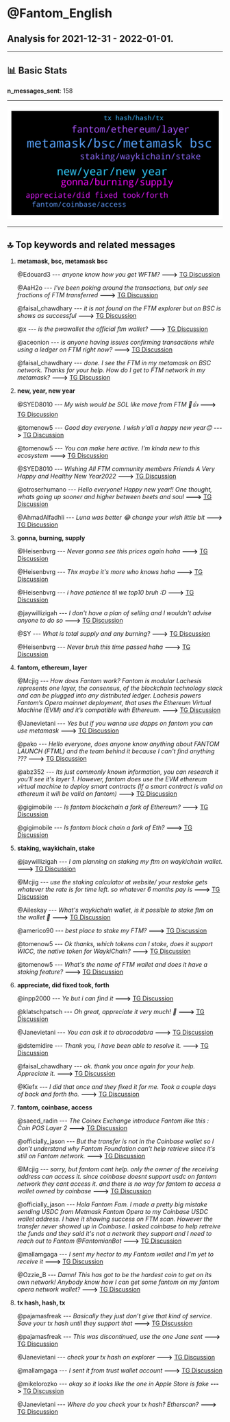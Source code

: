 # **@Fantom_English**
 ## Analysis for **2021-12-31** - **2022-01-01**.

---

## 📊 **Basic Stats**

**n_messages_sent**: 158

---
![wordcloud](Fantom_English_1Days_wordcloud.png)

---


## 🔝 **Top keywords and related messages**

1. **metamask, bsc, metamask bsc**

    @Edouard3 --- *anyone know how you get WFTM?* **--->** [TG Discussion](https://t.me/Fantom_English/619147)

    @AaH2o --- *I've been poking around the transactions, but only see fractions of FTM transferred* **--->** [TG Discussion](https://t.me/Fantom_English/619377)

    @faisal_chawdhary --- *it is not found on the FTM explorer but on BSC is shows as successful* **--->** [TG Discussion](https://t.me/Fantom_English/619209)

    @x --- *is the pwawallet the official ftm wallet?* **--->** [TG Discussion](https://t.me/Fantom_English/619658)

    @aceonion --- *is anyone having issues confirming transactions while using a ledger on FTM right now?* **--->** [TG Discussion](https://t.me/Fantom_English/619152)

    @faisal_chawdhary --- *done. I see the FTM in my metamask on BSC network. Thanks for your help.  How do I get to FTM network in my metamask?* **--->** [TG Discussion](https://t.me/Fantom_English/619223)

2. **new, year, new year**

    @SYED8010 --- *My wish would be SOL like move from FTM 🤞👍* **--->** [TG Discussion](https://t.me/Fantom_English/619332)

    @tomenow5 --- *Good day everyone. I wish y'all a happy new year😊* **--->** [TG Discussion](https://t.me/Fantom_English/619550)

    @tomenow5 --- *You can make here active. I'm kinda new to this ecosystem* **--->** [TG Discussion](https://t.me/Fantom_English/619741)

    @SYED8010 --- *Wishing All FTM community members Friends A Very Happy and Healthy New Year2022* **--->** [TG Discussion](https://t.me/Fantom_English/619326)

    @otroserhumano --- *Hello everyone! Happy new year!!   One thought, whats going up sooner and higher between beets and soul* **--->** [TG Discussion](https://t.me/Fantom_English/619402)

    @AhmadAlfadhli --- *Luna was better 😂 change your wish little bit* **--->** [TG Discussion](https://t.me/Fantom_English/619340)

3. **gonna, burning, supply**

    @Heisenbvrg --- *Never gonna see this prices again haha* **--->** [TG Discussion](https://t.me/Fantom_English/619330)

    @Heisenbvrg --- *Thx maybe it's more who knows haha* **--->** [TG Discussion](https://t.me/Fantom_English/619327)

    @Heisenbvrg --- *i have patience til we top10 bruh :D* **--->** [TG Discussion](https://t.me/Fantom_English/619690)

    @jaywillizigah --- *I don't have a plan of selling and I wouldn't advise anyone to do so* **--->** [TG Discussion](https://t.me/Fantom_English/619764)

    @SY --- *What is total supply and any burning?* **--->** [TG Discussion](https://t.me/Fantom_English/619020)

    @Heisenbvrg --- *Never bruh this time passed haha* **--->** [TG Discussion](https://t.me/Fantom_English/619331)

4. **fantom, ethereum, layer**

    @Mcjig --- *How does Fantom work? Fantom is modular Lachesis represents one layer, the consensus, of the blockchain technology stack and can be plugged into any distributed ledger. Lachesis powers Fantom’s Opera mainnet deployment, that uses the Ethereum Virtual Machine (EVM) and it’s compatible with Ethereum.* **--->** [TG Discussion](https://t.me/Fantom_English/618948)

    @Janevietani --- *Yes but if you wanna use dapps on fantom you can use metamask* **--->** [TG Discussion](https://t.me/Fantom_English/619659)

    @pako --- *Hello everyone, does anyone know anything about FANTOM LAUNCH (FTML) and the team behind it because I can't find anything ???* **--->** [TG Discussion](https://t.me/Fantom_English/619580)

    @abz352 --- *Its just commonly known information, you can research it you'll see it's layer 1. However, fantom does use the EVM ethereum virtual machine to deploy smart contracts (If a smart contract is valid on ethereum it will be valid on fantom)* **--->** [TG Discussion](https://t.me/Fantom_English/618945)

    @gigimobile --- *Is fantom blockchain a fork of Ethereum?* **--->** [TG Discussion](https://t.me/Fantom_English/619761)

    @gigimobile --- *Is fantom block chain a fork of Eth?* **--->** [TG Discussion](https://t.me/Fantom_English/619347)

5. **staking, waykichain, stake**

    @jaywillizigah --- *I am planning on staking my ftm on waykichain wallet.* **--->** [TG Discussion](https://t.me/Fantom_English/619767)

    @Mcjig --- *use the staking calculator at website/ your restake gets whatever the rate is for time left. so whatever 6 months pay is* **--->** [TG Discussion](https://t.me/Fantom_English/619615)

    @Aileskay --- *What's waykichain wallet, is it possible to stake ftm on the wallet 🤔* **--->** [TG Discussion](https://t.me/Fantom_English/619780)

    @americo90 --- *best place to stake my FTM?* **--->** [TG Discussion](https://t.me/Fantom_English/619788)

    @tomenow5 --- *Ok thanks, which tokens can I stake, does it support WICC, the native token for WaykiChain?* **--->** [TG Discussion](https://t.me/Fantom_English/619751)

    @tomenow5 --- *What's the name of FTM wallet and does it have a staking feature?* **--->** [TG Discussion](https://t.me/Fantom_English/619743)

6. **appreciate, did fixed took, forth**

    @inpp2000 --- *Ye but i can find it* **--->** [TG Discussion](https://t.me/Fantom_English/619471)

    @klatschpatsch --- *Oh great, appreciate it very much! 🤗* **--->** [TG Discussion](https://t.me/Fantom_English/619735)

    @Janevietani --- *You can ask it to abracadabra* **--->** [TG Discussion](https://t.me/Fantom_English/619667)

    @dstemidire --- *Thank you, I have been able to resolve it.* **--->** [TG Discussion](https://t.me/Fantom_English/619541)

    @faisal_chawdhary --- *ok. thank you once again for your help. Appreciate it.* **--->** [TG Discussion](https://t.me/Fantom_English/619225)

    @Kiefx --- *I did that once and they fixed it for me. Took a couple days of back and forth tho.* **--->** [TG Discussion](https://t.me/Fantom_English/619028)

7. **fantom, coinbase, access**

    @saeed_radin --- *The Coinex Exchange introduce Fantom like this :   Coin POS Layer 2* **--->** [TG Discussion](https://t.me/Fantom_English/618946)

    @officially_jason --- *But the transfer is not in the Coinbase wallet so I don’t understand why Fantom Foundation can’t help retrieve since it’s still on Fantom network.* **--->** [TG Discussion](https://t.me/Fantom_English/619488)

    @Mcjig --- *sorry, but fantom cant help. only the owner of the receiving address can access it. since coinbase doesnt support usdc on fantom network they cant access it. and there is no way for fantom to access a wallet owned by coinbase* **--->** [TG Discussion](https://t.me/Fantom_English/619451)

    @officially_jason --- *Hola Fantom Fam. I made a pretty big mistake sending USDC from Metmask Fantom Opera to my Coinbase USDC wallet address. I have it showing success on FTM scan. However the transfer never showed up in Coinbase. I asked coinbase to help retreive the funds and they said it's not a network they support and I need to reach out to Fantom @FantomianBot* **--->** [TG Discussion](https://t.me/Fantom_English/619447)

    @mallamgaga --- *I sent my hector to my Fantom wallet and I’m yet to receive it* **--->** [TG Discussion](https://t.me/Fantom_English/619136)

    @Ozzie_B --- *Damn! This has got to be the hardest coin to get on its own network! Anybody know how I can get some fantom on my fantom opera network wallet?* **--->** [TG Discussion](https://t.me/Fantom_English/619008)

8. **tx hash, hash, tx**

    @pajamasfreak --- *Basically they just don’t give that kind of service. Save your tx hash until they support that* **--->** [TG Discussion](https://t.me/Fantom_English/619457)

    @pajamasfreak --- *This was discontinued, use the one Jane sent* **--->** [TG Discussion](https://t.me/Fantom_English/619480)

    @Janevietani --- *check your tx hash on explorer* **--->** [TG Discussion](https://t.me/Fantom_English/619208)

    @mallamgaga --- *I sent it from trust wallet account* **--->** [TG Discussion](https://t.me/Fantom_English/619137)

    @mikelorozko --- *okay so it looks like the one in Apple Store is fake* **--->** [TG Discussion](https://t.me/Fantom_English/619189)

    @Janevietani --- *Where do you check your tx hash? Etherscan?* **--->** [TG Discussion](https://t.me/Fantom_English/619467)

